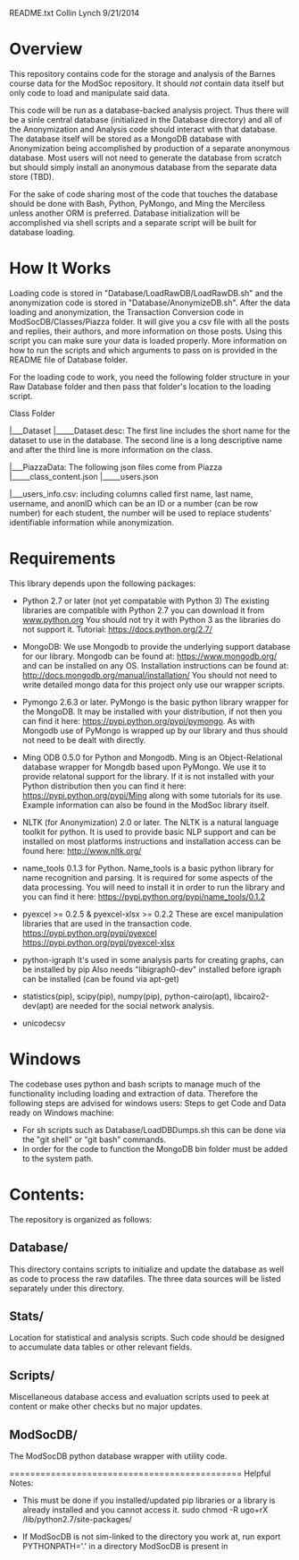 README.txt
Collin Lynch
9/21/2014

Overview
==================================================

This repository contains code for the storage and analysis of the Barnes course data for the ModSoc repository.  It should *not* contain data itself but only code to load and manipulate said data.  

This code will be run as a database-backed analysis project.  Thus there will be a sinle central database (initialized in the Database directory) and all of the Anonymization and Analysis code should interact with that database.  The database itself will be stored as a MongoDB database with Anonymization being accomplished by production of a separate anonymous database.  Most users will not need to generate the database from scratch but should simply install an anonymous database from the separate data store (TBD).  

For the sake of code sharing most of the code that touches the database should be done with Bash, Python, PyMongo, and Ming the Merciless unless another ORM is preferred.  Database initialization will be accomplished via shell scripts and a separate script will be built for database loading. 


How It Works
================================================
Loading code is stored in "Database/LoadRawDB/LoadRawDB.sh" and the anonymization code is stored in "Database/AnonymizeDB.sh". After the data loading and anonymization, the Transaction Conversion code in ModSocDB/Classes/Piazza folder. It will give you a csv file with all the posts and replies, their authors, and more information on those posts. Using this script you can make sure your data is loaded properly. More information on how to run the scripts and which arguments to pass on is provided in the README file of Database folder.

For the loading code to work, you need the following folder structure in your Raw Database folder and then pass that folder's location to the loading script.

Class Folder

|___Dataset
       |_____Dataset.desc: The first line includes the short name for the dataset to use in the database. The second line is a long descriptive name and after the third line is more information on the class.

|___PiazzaData: The following json files come from Piazza
       |_____class_content.json
       |_____users.json

|___users_info.csv: including columns called first name, last name, username, and anonID which can be an ID or a number (can be row number) for each student, the number will be used to replace students' identifiable information while anonymization.


Requirements
================================================
This library depends upon the following packages:

   * Python 2.7 or later (not yet compatable with Python 3)
     The existing libraries are compatible with Python 2.7 you can download it from www.python.org You should not try it with Python 3 as the libraries do not support it.  Tutorial: https://docs.python.org/2.7/

   * MongoDB:
     We use Mongodb to provide the underlying support database for our library.  Mongodb can be found at: https://www.mongodb.org/ and can be installed on any OS.  Installation instructions can be found at: http://docs.mongodb.org/manual/installation/  You should not need to write detailed mongo data for this project only use our wrapper scripts.  

   * Pymongo 2.6.3 or later.
     PyMongo is the basic python library wrapper for the MongoDB.  It may be installed with your distribution, if not then you can find it here: https://pypi.python.org/pypi/pymongo.  As with Mongodb use of PyMongo is wrapped up by our library and thus should not need to be dealt with directly.
     
   * Ming ODB 0.5.0 for Python and Mongodb.
     Ming is an Object-Relational database wrapper for Mongdb based upon PyMongo.  We use it to provide relatonal support for the library.  If it is not installed with your Python distribution then you can find it here: https://pypi.python.org/pypi/Ming along with some tutorials for its use.  Example information can also be found in the ModSoc library itself.
     
   * NLTK (for Anonymization) 2.0 or later.
     The NLTK is a natural language toolkit for python.  It is used to provide basic NLP support and can be installed on most platforms instructions and installation access can be found here: http://www.nltk.org/

   * name_tools 0.1.3 for Python.
     Name_tools is a basic python library for name recognition and parsing.  It is required for some aspects of the data processing.  You will need to install it in order to run the library and you can find it here: https://pypi.python.org/pypi/name_tools/0.1.2 

   * pyexcel >= 0.2.5
     & pyexcel-xlsx >= 0.2.2
     These are excel manipulation libraries that are used in the transaction code.	
     https://pypi.python.org/pypi/pyexcel
     https://pypi.python.org/pypi/pyexcel-xlsx

   * python-igraph
      It's used in some analysis parts for creating graphs, can be installed by pip
      Also needs "libigraph0-dev" installed before igraph can be installed (can be found via apt-get)

   * statistics(pip), scipy(pip), numpy(pip), python-cairo(apt), libcairo2-dev(apt) are needed for the social network analysis.

   * unicodecsv



Windows
================================================
The codebase uses python and bash scripts to manage much of the functionality including loading and extraction of data.  Therefore the following steps are advised for windows users:
Steps to get Code and Data ready on Windows machine:

- For sh scripts such as Database/LoadDBDumps.sh this can be done via the "git shell" or "git bash" commands.
- In order for the code to function the MongoDB bin folder must be added to the system path.


Contents:
================================================
The repository is organized as follows:


Database/
---------------------------------------------
This directory contains scripts to initialize and update the database as well as code to process the raw datafiles.  The three data sources will be listed separately under this directory.  


Stats/
--------------------------------------------
Location for statistical and analysis scripts.  Such code should be designed to accumulate data tables or other relevant fields.  


Scripts/
--------------------------------------------
Miscellaneous database access and evaluation scripts used to peek at content or make other checks but no major updates.  


ModSocDB/
---------------------------------------------
The ModSocDB python database wrapper with utility code.  


=============================================
Helpful Notes:

- This must be done if you installed/updated pip libraries or a library is already installed and you cannot access it.
sudo chmod -R ugo+rX /lib/python2.7/site-packages/

- If ModSocDB is not sim-linked to the directory you work at, run export PYTHONPATH='.' in a directory ModSocDB is present in



